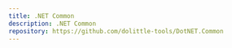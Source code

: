 ```yaml
---
title: .NET Common
description: .NET Common
repository: https://github.com/dolittle-tools/DotNET.Common
---
```


